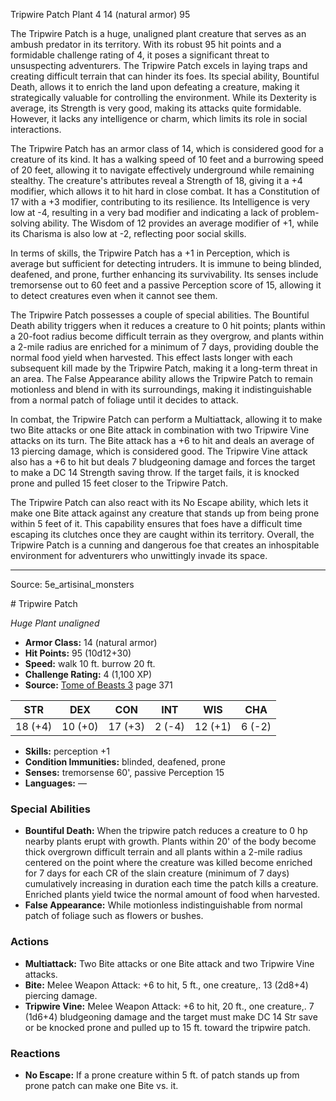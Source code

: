 <MonsterName/>Tripwire Patch</MonsterName>
<CreatureType/>Plant</CreatureType>
<CR/>4</CR>
<AC/>14 (natural armor)</AC>
<HP/>95</HP>
<summary>The Tripwire Patch is a huge, unaligned plant creature that serves as an ambush predator in its territory. With its robust 95 hit points and a formidable challenge rating of 4, it poses a significant threat to unsuspecting adventurers. The Tripwire Patch excels in laying traps and creating difficult terrain that can hinder its foes. Its special ability, Bountiful Death, allows it to enrich the land upon defeating a creature, making it strategically valuable for controlling the environment. While its Dexterity is average, its Strength is very good, making its attacks quite formidable. However, it lacks any intelligence or charm, which limits its role in social interactions. </summary>

<detail>

The Tripwire Patch has an armor class of 14, which is considered good for a creature of its kind. It has a walking speed of 10 feet and a burrowing speed of 20 feet, allowing it to navigate effectively underground while remaining stealthy. The creature's attributes reveal a Strength of 18, giving it a +4 modifier, which allows it to hit hard in close combat. It has a Constitution of 17 with a +3 modifier, contributing to its resilience. Its Intelligence is very low at -4, resulting in a very bad modifier and indicating a lack of problem-solving ability. The Wisdom of 12 provides an average modifier of +1, while its Charisma is also low at -2, reflecting poor social skills.

In terms of skills, the Tripwire Patch has a +1 in Perception, which is average but sufficient for detecting intruders. It is immune to being blinded, deafened, and prone, further enhancing its survivability. Its senses include tremorsense out to 60 feet and a passive Perception score of 15, allowing it to detect creatures even when it cannot see them. 

The Tripwire Patch possesses a couple of special abilities. The Bountiful Death ability triggers when it reduces a creature to 0 hit points; plants within a 20-foot radius become difficult terrain as they overgrow, and plants within a 2-mile radius are enriched for a minimum of 7 days, providing double the normal food yield when harvested. This effect lasts longer with each subsequent kill made by the Tripwire Patch, making it a long-term threat in an area. The False Appearance ability allows the Tripwire Patch to remain motionless and blend in with its surroundings, making it indistinguishable from a normal patch of foliage until it decides to attack.

In combat, the Tripwire Patch can perform a Multiattack, allowing it to make two Bite attacks or one Bite attack in combination with two Tripwire Vine attacks on its turn. The Bite attack has a +6 to hit and deals an average of 13 piercing damage, which is considered good. The Tripwire Vine attack also has a +6 to hit but deals 7 bludgeoning damage and forces the target to make a DC 14 Strength saving throw. If the target fails, it is knocked prone and pulled 15 feet closer to the Tripwire Patch.

The Tripwire Patch can also react with its No Escape ability, which lets it make one Bite attack against any creature that stands up from being prone within 5 feet of it. This capability ensures that foes have a difficult time escaping its clutches once they are caught within its territory. Overall, the Tripwire Patch is a cunning and dangerous foe that creates an inhospitable environment for adventurers who unwittingly invade its space.</detail>



---

Source: 5e_artisinal_monsters

<statblock>
# Tripwire Patch

*Huge* *Plant* *unaligned*

- **Armor Class:** 14 (natural armor)
- **Hit Points:** 95 (10d12+30)
- **Speed:** walk 10 ft. burrow 20 ft.
- **Challenge Rating:** 4 (1,100 XP)
- **Source:** [Tome of Beasts 3](https://koboldpress.com/kpstore/product/tome-of-beasts-3-for-5th-edition/) page 371

| STR | DEX | CON | INT | WIS | CHA |
| --- | --- | --- | --- | --- | --- |
| 18 (+4) | 10 (+0) | 17 (+3) | 2 (-4) | 12 (+1) | 6 (-2) |

- **Skills:** perception +1
- **Condition Immunities:** blinded, deafened, prone
- **Senses:** tremorsense 60', passive Perception 15
- **Languages:** —

### Special Abilities

- **Bountiful Death:** When the tripwire patch reduces a creature to 0 hp nearby plants erupt with growth. Plants within 20' of the body become thick overgrown difficult terrain and all plants within a 2-mile radius centered on the point where the creature was killed become enriched for 7 days for each CR of the slain creature (minimum of 7 days) cumulatively increasing in duration each time the patch kills a creature. Enriched plants yield twice the normal amount of food when harvested.
- **False Appearance:** While motionless indistinguishable from normal patch of foliage such as flowers or bushes.

### Actions

- **Multiattack:** Two Bite attacks or one Bite attack and two Tripwire Vine attacks.
- **Bite:** Melee Weapon Attack: +6 to hit, 5 ft., one creature,. 13 (2d8+4) piercing damage.
- **Tripwire Vine:** Melee Weapon Attack: +6 to hit, 20 ft., one creature,. 7 (1d6+4) bludgeoning damage and the target must make DC 14 Str save or be knocked prone and pulled up to 15 ft. toward the tripwire patch.

### Reactions

- **No Escape:** If a prone creature within 5 ft. of patch stands up from prone patch can make one Bite vs. it.


</statblock>


